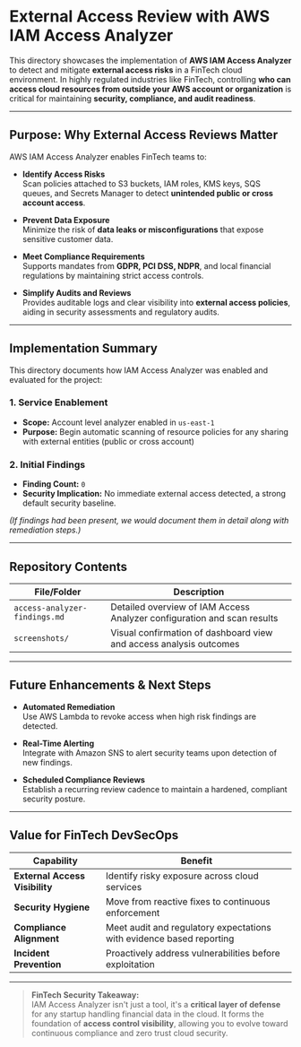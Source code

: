 #  External Access Review with AWS IAM Access Analyzer

This directory showcases the implementation of **AWS IAM Access Analyzer** to detect and mitigate **external access risks** in a FinTech cloud environment. In highly regulated industries like FinTech, controlling **who can access cloud resources from outside your AWS account or organization** is critical for maintaining **security, compliance, and audit readiness**.

---

##  Purpose: Why External Access Reviews Matter

AWS IAM Access Analyzer enables FinTech teams to:

-  **Identify Access Risks**  
  Scan policies attached to S3 buckets, IAM roles, KMS keys, SQS queues, and Secrets Manager to detect **unintended public or cross account access**.

-  **Prevent Data Exposure**  
  Minimize the risk of **data leaks or misconfigurations** that expose sensitive customer data.

-  **Meet Compliance Requirements**  
  Supports mandates from **GDPR, PCI DSS, NDPR**, and local financial regulations by maintaining strict access controls.

-  **Simplify Audits and Reviews**  
  Provides auditable logs and clear visibility into **external access policies**, aiding in security assessments and regulatory audits.

---

##  Implementation Summary

This directory documents how IAM Access Analyzer was enabled and evaluated for the project:

### 1.  Service Enablement
- **Scope:** Account level analyzer enabled in `us-east-1`
- **Purpose:** Begin automatic scanning of resource policies for any sharing with external entities (public or cross account)

### 2.  Initial Findings
- **Finding Count:** `0`  
- **Security Implication:** No immediate external access detected, a strong default security baseline.

*(If findings had been present, we would document them in detail along with remediation steps.)*

---

##  Repository Contents

| File/Folder                      | Description                                                                 |
|----------------------------------|-----------------------------------------------------------------------------|
| `access-analyzer-findings.md`    | Detailed overview of IAM Access Analyzer configuration and scan results    |
| `screenshots/`                   | Visual confirmation of dashboard view and access analysis outcomes         |

---

##  Future Enhancements & Next Steps

-  **Automated Remediation**  
  Use AWS Lambda to revoke access when high risk findings are detected.

-  **Real-Time Alerting**  
  Integrate with Amazon SNS to alert security teams upon detection of new findings.

-  **Scheduled Compliance Reviews**  
  Establish a recurring review cadence to maintain a hardened, compliant security posture.

---

##  Value for FinTech DevSecOps

| Capability                        | Benefit                                                                 |
|----------------------------------|------------------------------------------------------------------------|
| **External Access Visibility**   | Identify risky exposure across cloud services                          |
| **Security Hygiene**             | Move from reactive fixes to continuous enforcement                     |
| **Compliance Alignment**         | Meet audit and regulatory expectations with evidence based reporting   |
| **Incident Prevention**          | Proactively address vulnerabilities before exploitation                |

---

> **FinTech Security Takeaway:**  
> IAM Access Analyzer isn't just a tool, it's a **critical layer of defense** for any startup handling financial data in the cloud. It forms the foundation of **access control visibility**, allowing you to evolve toward continuous compliance and zero trust cloud security.

